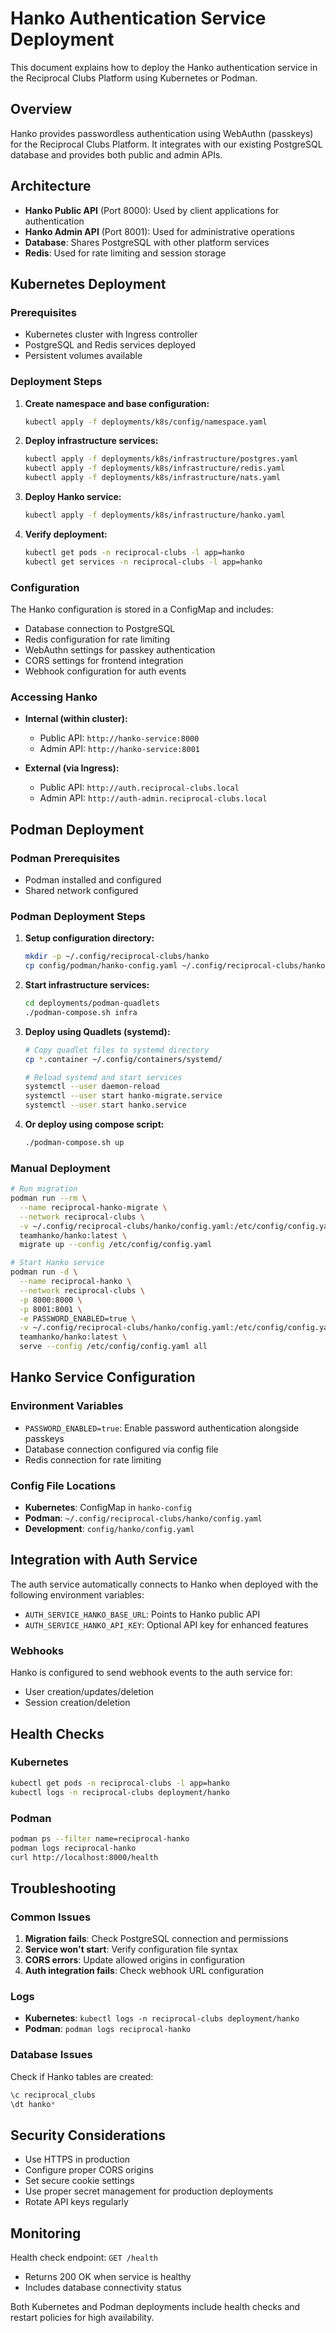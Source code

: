 # Hanko Authentication Service Deployment

This document explains how to deploy the Hanko authentication service in the Reciprocal Clubs Platform using Kubernetes or Podman.

## Overview

Hanko provides passwordless authentication using WebAuthn (passkeys) for the Reciprocal Clubs Platform. It integrates with our existing PostgreSQL database and provides both public and admin APIs.

## Architecture

- **Hanko Public API** (Port 8000): Used by client applications for authentication
- **Hanko Admin API** (Port 8001): Used for administrative operations
- **Database**: Shares PostgreSQL with other platform services
- **Redis**: Used for rate limiting and session storage

## Kubernetes Deployment

### Prerequisites

- Kubernetes cluster with Ingress controller
- PostgreSQL and Redis services deployed
- Persistent volumes available

### Deployment Steps

1. **Create namespace and base configuration:**

   ```bash
   kubectl apply -f deployments/k8s/config/namespace.yaml
   ```

2. **Deploy infrastructure services:**

   ```bash
   kubectl apply -f deployments/k8s/infrastructure/postgres.yaml
   kubectl apply -f deployments/k8s/infrastructure/redis.yaml
   kubectl apply -f deployments/k8s/infrastructure/nats.yaml
   ```

3. **Deploy Hanko service:**

   ```bash
   kubectl apply -f deployments/k8s/infrastructure/hanko.yaml
   ```

4. **Verify deployment:**

   ```bash
   kubectl get pods -n reciprocal-clubs -l app=hanko
   kubectl get services -n reciprocal-clubs -l app=hanko
   ```

### Configuration

The Hanko configuration is stored in a ConfigMap and includes:

- Database connection to PostgreSQL
- Redis configuration for rate limiting
- WebAuthn settings for passkey authentication
- CORS settings for frontend integration
- Webhook configuration for auth events

### Accessing Hanko

- **Internal (within cluster):**
  - Public API: `http://hanko-service:8000`
  - Admin API: `http://hanko-service:8001`

- **External (via Ingress):**
  - Public API: `http://auth.reciprocal-clubs.local`
  - Admin API: `http://auth-admin.reciprocal-clubs.local`

## Podman Deployment

### Podman Prerequisites

- Podman installed and configured
- Shared network configured

### Podman Deployment Steps

1. **Setup configuration directory:**

   ```bash
   mkdir -p ~/.config/reciprocal-clubs/hanko
   cp config/podman/hanko-config.yaml ~/.config/reciprocal-clubs/hanko/config.yaml
   ```

2. **Start infrastructure services:**

   ```bash
   cd deployments/podman-quadlets
   ./podman-compose.sh infra
   ```

3. **Deploy using Quadlets (systemd):**

   ```bash
   # Copy quadlet files to systemd directory
   cp *.container ~/.config/containers/systemd/

   # Reload systemd and start services
   systemctl --user daemon-reload
   systemctl --user start hanko-migrate.service
   systemctl --user start hanko.service
   ```

4. **Or deploy using compose script:**

   ```bash
   ./podman-compose.sh up
   ```

### Manual Deployment

```bash
# Run migration
podman run --rm \
  --name reciprocal-hanko-migrate \
  --network reciprocal-clubs \
  -v ~/.config/reciprocal-clubs/hanko/config.yaml:/etc/config/config.yaml:ro \
  teamhanko/hanko:latest \
  migrate up --config /etc/config/config.yaml

# Start Hanko service
podman run -d \
  --name reciprocal-hanko \
  --network reciprocal-clubs \
  -p 8000:8000 \
  -p 8001:8001 \
  -e PASSWORD_ENABLED=true \
  -v ~/.config/reciprocal-clubs/hanko/config.yaml:/etc/config/config.yaml:ro \
  teamhanko/hanko:latest \
  serve --config /etc/config/config.yaml all
```

## Hanko Service Configuration

### Environment Variables

- `PASSWORD_ENABLED=true`: Enable password authentication alongside passkeys
- Database connection configured via config file
- Redis connection for rate limiting

### Config File Locations

- **Kubernetes**: ConfigMap in `hanko-config`
- **Podman**: `~/.config/reciprocal-clubs/hanko/config.yaml`
- **Development**: `config/hanko/config.yaml`

## Integration with Auth Service

The auth service automatically connects to Hanko when deployed with the following environment variables:

- `AUTH_SERVICE_HANKO_BASE_URL`: Points to Hanko public API
- `AUTH_SERVICE_HANKO_API_KEY`: Optional API key for enhanced features

### Webhooks

Hanko is configured to send webhook events to the auth service for:

- User creation/updates/deletion
- Session creation/deletion

## Health Checks

### Kubernetes

```bash
kubectl get pods -n reciprocal-clubs -l app=hanko
kubectl logs -n reciprocal-clubs deployment/hanko
```

### Podman

```bash
podman ps --filter name=reciprocal-hanko
podman logs reciprocal-hanko
curl http://localhost:8000/health
```

## Troubleshooting

### Common Issues

1. **Migration fails**: Check PostgreSQL connection and permissions
2. **Service won't start**: Verify configuration file syntax
3. **CORS errors**: Update allowed origins in configuration
4. **Auth integration fails**: Check webhook URL configuration

### Logs

- **Kubernetes**: `kubectl logs -n reciprocal-clubs deployment/hanko`
- **Podman**: `podman logs reciprocal-hanko`

### Database Issues

Check if Hanko tables are created:

```sql
\c reciprocal_clubs
\dt hanko*
```

## Security Considerations

- Use HTTPS in production
- Configure proper CORS origins
- Set secure cookie settings
- Use proper secret management for production deployments
- Rotate API keys regularly

## Monitoring

Health check endpoint: `GET /health`

- Returns 200 OK when service is healthy
- Includes database connectivity status

Both Kubernetes and Podman deployments include health checks and restart policies for high availability.
